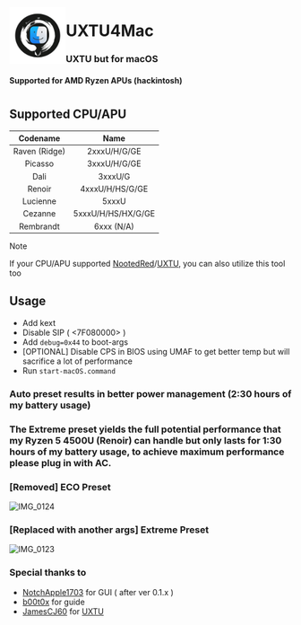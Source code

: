 <picture><img align="left" src="/Img/Logo.png" width="20%"/></picture>
<h1>UXTU4Mac</h1>
<h3>UXTU but for macOS</h3></h3>
<h4>Supported for AMD Ryzen APUs (hackintosh)</h4>

#

## Supported CPU/APU

| Codename| Name |
|    :---:  |    :---:   |
| Raven (Ridge) | 2xxxU/H/G/GE |
| Picasso | 3xxxU/H/G/GE |
| Dali | 3xxxU/G |
| Renoir | 4xxxU/H/HS/G/GE |
| Lucienne | 5xxxU |
| Cezanne	| 5xxxU/H/HS/HX/G/GE |
| Rembrandt | 6xxx (N/A) |

> [!NOTE]
> If your CPU/APU supported [NootedRed](https://github.com/ChefKissInc/NootedRed)/[UXTU](https://github.com/JamesCJ60/Universal-x86-Tuning-Utility), you can also utilize this tool too

## Usage

- Add kext
- Disable SIP ( <7F080000> )
- Add `debug=0x44` to boot-args
- [OPTIONAL] Disable CPS in BIOS using UMAF to get better temp but will sacrifice a lot of performance
- Run `start-macOS.command`
  

### Auto preset results in better power management (2:30 hours of my battery usage)
### The Extreme preset yields the full potential performance that my Ryzen 5 4500U (Renoir) can handle but only lasts for 1:30 hours of my battery usage, to achieve maximum performance please plug in with AC.
### [Removed] ECO Preset
![IMG_0124](https://github.com/gorouflex/RielUXTU4Mac/assets/98001973/1d67984a-1166-4551-a1b6-04865b72c53b)

### [Replaced with another args] Extreme Preset
![IMG_0123](https://github.com/gorouflex/RielUXTU4Mac/assets/98001973/46565c9a-8abd-4b9f-ad2e-5bde5c39a4c1)

### Special thanks to
- [NotchApple1703](https://github.com/NotchApple1703) for GUI ( after ver 0.1.x )
- [b00t0x](https://github.com/b00t0x) for guide
- [JamesCJ60](https://github.com/JamesCJ60) for [UXTU](https://github.com/JamesCJ60/Universal-x86-Tuning-Utility)
